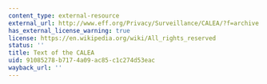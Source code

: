 ```yaml
---
content_type: external-resource
external_url: http://www.eff.org/Privacy/Surveillance/CALEA/?f=archive.html
has_external_license_warning: true
license: https://en.wikipedia.org/wiki/All_rights_reserved
status: ''
title: Text of the CALEA
uid: 91085278-b717-4a09-ac85-c1c274d53eac
wayback_url: ''
---
```


